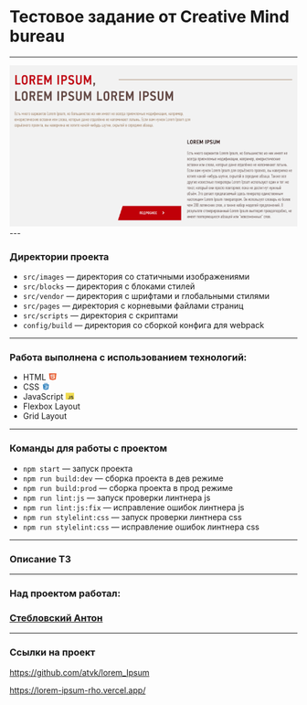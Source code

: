 # Тестовое задание от Creative Mind bureau

---
<img src="./src/images/screen.png">
---

### Директории проекта

- `src/images` — директория со статичными изображениями
- `src/blocks` — директория с блоками стилей
- `src/vendor` — директория с шрифтами и глобальными стилями
- `src/pages` — директория с корневыми файлами страниц
- `src/scripts` — директория с скриптами
- `config/build` — директория со сборкой конфига для webpack

---

### Работа выполнена с использованием технологий:

- HTML <img src="https://raw.githubusercontent.com/devicons/devicon/1119b9f84c0290e0f0b38982099a2bd027a48bf1/icons/html5/html5-original.svg" title="HTML5" alt="HTML" width="15" height="12" />
- CSS <img src="https://raw.githubusercontent.com/devicons/devicon/1119b9f84c0290e0f0b38982099a2bd027a48bf1/icons/css3/css3-plain-wordmark.svg" title="CSS3" alt="CSS" width="15" height="12"/>
- JavaScript <img src="https://raw.githubusercontent.com/devicons/devicon/1119b9f84c0290e0f0b38982099a2bd027a48bf1/icons/javascript/javascript-original.svg" title="JavaScript" alt="JavaScript" width="15" height="12"/>
- Flexbox Layout
- Grid Layout

---

### Команды для работы с проектом

- `npm start` — запуск проекта
- `npm run build:dev` — сборка проекта в дев режиме
- `npm run build:prod` — сборка проекта в прод режиме
- `npm run lint:js` — запуск проверки линтнера js
- `npm run lint:js:fix` — исправление ошибок линтнера js
- `npm run stylelint:css` — запуск проверки линтнера css
- `npm run stylelint:css` — исправление ошибок линтнера css

---

### Описание ТЗ

---

### Над проектом работал:
<h3><a href="https://github.com/atvk" target="_blank">Стебловский Антон</a></h3>

---

### Ссылки на проект

https://github.com/atvk/lorem_Ipsum

https://lorem-ipsum-rho.vercel.app/

